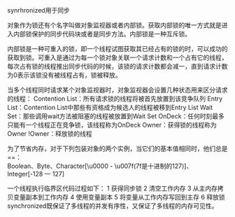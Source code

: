 synrhronized用于同步

对象作为锁还有个名字叫做对象监视器或者内部锁。获取内部锁的唯一方式就是进入内部锁保护的同步代码块或者是同步方法。内部锁是一种互斥锁。

内部锁是一种可重入的锁，即一个线程试图获取其已经占有的锁的时，可以成功的获取到锁。可重入是通过为每一个锁对象关联一个请求计数和一个占有它的线程，每次占有锁的线程推出同步代码的时候，该锁的请求计数都会减一，直到请求计数为0表示该锁没有被线程占有，锁被释放。

当多个线程同时请求某个对象监视器时，对象监视器会设置几种状态用来区分请求的线程：
Contention List：所有请求锁的线程将被首先放置到该竞争队列
Entry List：Contention List中那些有资格成为候选人的线程被移到Entry List
Wait Set：那些调用wait方法被阻塞的线程被放置到Wait Set
OnDeck：任何时刻最多只能有一个线程正在竞争锁，该线程称为OnDeck
Owner：获得锁的线程称为Owner
!Owner：释放锁的线程

为了节省内存，对于下列包装对象的两个实例，当它们的基本值相同时，他们总是==：  
 Boolean、Byte、Character[\u0000 - \u007f(7f是十进制的127)]、Integer[-128 — 127]  

一个线程执行临界区代码过程如下：
1 获得同步锁
2 清空工作内存
3 从主内存拷贝变量副本到工作内存
4 使用变量副本
5 将变量从工作内存写回到主存
6 释放锁
synchronized既保证了多线程的并发有序性，又保证了多线程的内存可见性。




















